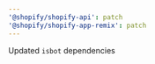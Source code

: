 ```yaml
---
'@shopify/shopify-api': patch
'@shopify/shopify-app-remix': patch
---
```


Updated `isbot` dependencies
